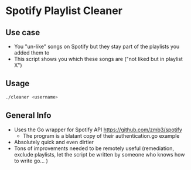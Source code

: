 # Spotify Playlist Cleaner
## Use case
- You "un-like" songs on Spotify but they stay part of the playlists you added them to
- This script shows you which these songs are ("not liked but in playlist X")

## Usage
```bash
./cleaner <username>
```

## General Info
- Uses the Go wrapper for Spotify API https://github.com/zmb3/spotify
  - The program is a blatant copy of their authentication.go example
- Absolutely quick and even dirtier
- Tons of improvements needed to be remotely useful (remediation, exclude playlists, let the script be written by someone who knows how to write go... )
